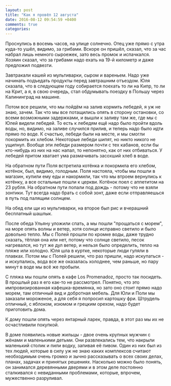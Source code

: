 ```yaml
---
layout: post
title: "Как я провёл 12 августа"
date: 2016-08-12 09:54:59 +0400
comments: true
categories: 
---
```

Проснулись в восемь часов, на улице солнечно. Отец уже прямо с утра куда-то ушёл, видимо, за грибами. Вскоре он пришёл, сказал, что за час набрал лишь немного сыроежек, зато весь промок и испачкался. Хозяин сказал, что за грибами надо ехать на 19-й километр и даже предложил подвезти.

Завтракали кашей из мультиварки, сыром и вареньем. Надо уже начинать подъедать продукты перед завтрашним отъездом. Юля сказала, что в следующем году собирается поехать то ли на Кипр, то ли на Крит, а я, в свою очередь, стал обдумывать поездку в Польшу через Калининград на машине.

Потом все решили, что мы пойдём на залив кормить лебедей, я уж не знаю, зачем. Так что мы все потащились опять в сторону остановки, со всеми возможными задержками, и вышли к заливу там же, где мы с Юлей видели лебедей. То есть к лебедям ещё надо было пройти вдоль воды, но, видимо, на заливе случился прилив, и теперь надо было идти прямо по воде. К счастью, лебеди были на месте, и мы смогли покормить их хлебом. Некоторые лебеди шипят, но никто никого не ущипнул. Вообще эти лебеди размером почти с тех кабанов, если бы кто-нибудь из них на нас напал, то непонятно, как от них отбиваться. У лебедей притом хватает ума размачивать засохший хлеб в воде.

На обратном пути Поля встретила котёнка и покормила его хлебом, котёнок, был, видимо, голодным. Поля настояла, чтобы мы пошли в магазин, купили ему еды и накормили, так что мы втроем вернулись к котёнку, а все остальные пошли к церкви. Котёнок поел с аппетитом на 23 рубля. На обратном пути попали под дождь - потому что не взяли зонтики. Тут всегда надо брать с собой зонт, даже если отправляешься в путь под палящим солнцем. 

На обед ели щи из мультиварки, на второе был рис и вчерашний бесплатный шашлык.

После обеда Ульяну уложили спать, а мы пошли "прощаться с морем", на море опять волны и ветер, хотя солнце исправно светило и было довольно тепло. Мы с Полей прошли по кромке воды, даже трудно сказать, тёплая она или нет, потому что солнце светило, песок нагревался, но тут же дул ветер, и нельзя было определить, тепло на пляже или холодно. Юля шла в куртке, некоторые люди гуляли в плавках. Потом мы с Полей решили, что раз пришли, надо искупаться - и искупались, вода все же оказалась холоднее, чем раньше, но пару минут в воде мы всё же пробыли.

С пляжа мы пошли опять в кафе Los Promenadoz, просто так посидеть. В прошлый раз я его как-то не рассмотрел. Понятно, что это импровизированная кафешка-времянка, но зато оно стоит прямо надо морем, там отличный вид и добротная мебель. Для Юли и Поли мы заказали мороженое, а для себя я попросил картошку фри. Штрудель отличный, с яблоком, изюмом и грецким орехом, надо будет приготовить дома.

К дому пошли опять через янтарный ларек, правда, в этот раз мы их не осчастливили покупкой. 

В доме появились новые жильцы - двое очень крупных мужчин с жёнами и маленькими детьми. Они развлекались тем, что накрыли маленький столик и пили водку, запивая её пивом. Один из них был из тех людей, которые в силу уж не знаю каких комплексов считают необходимым очень громко и зычно рассказывать о всех своих делах, планах, задачах и принятых решениях. Насколько можно было понять, он занимался деревянными дверями и в этом деле постоянно сталкивался с невиданными проблемами, которые, впрочем, мужественно разруливал.